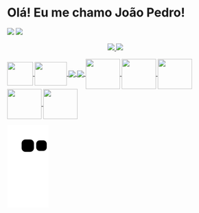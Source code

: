 # Olá! Eu me chamo João Pedro! 

<div>
  <a href="https://www.linkedin.com/in/joão-pedro-melo-65678322b" target="_blank"><img src="https://img.shields.io/badge/-LinkedIn-%230077B5?style=for-the-badge&logo=linkedin&logoColor=white" target="_blank"></a> 
  <a href="https://instagram.com/jpedromelo_710" target="_blank"><img src="https://img.shields.io/badge/-Instagram-%23E4405F?style=for-the-badge&logo=instagram&logoColor=white" target="_blank"></a>
</div>

<br>

<div align="center">
  <a href="https://github.com/JPedro759">
  <img height="180em" src="https://github-readme-stats.vercel.app/api?username=JPedro759&show_icons=true&theme=tokyonight&include_all_commits=true&count_private=true">
  <img height="180em" src="https://github-readme-stats.vercel.app/api/top-langs/?username=JPedro759&layout=compact&langs_count=16&theme=dark">
</div>
  
<div style="display: inline_block">
 <br>
 <img align="center" height="55" width="60" src="https://cdn.jsdelivr.net/gh/devicons/devicon/icons/html5/html5-original.svg" />
 <img align="center" height="55" width="75" src="https://cdn.jsdelivr.net/gh/devicons/devicon/icons/css3/css3-original.svg" />
 <img align="center" src="https://img.icons8.com/ios-filled/66/FCCC19/javascript.png"/>
 <img align="center" src="https://img.icons8.com/fluency/75/null/typescript--v1.png"/>
 <img align="center" height="70" width="80" src="https://cdn.jsdelivr.net/gh/devicons/devicon/icons/react/react-original.svg" />
 <img align="center" height="70" width="80" src="https://cdn.jsdelivr.net/gh/devicons/devicon/icons/nextjs/nextjs-original.svg" />
 <img align="center" height="70" width="80" src="https://cdn.jsdelivr.net/gh/devicons/devicon/icons/nodejs/nodejs-original.svg" />
 <img align="center" height="70" width="80" src="https://cdn.jsdelivr.net/gh/devicons/devicon/icons/postgresql/postgresql-original.svg" />
 <img align="center" height="70" width="80" src="https://cdn.jsdelivr.net/gh/devicons/devicon/icons/mongodb/mongodb-plain-wordmark.svg" />
</div>
  
<div> 
 
  ![Snake animation](https://github.com/rafaballerini/rafaballerini/blob/output/github-contribution-grid-snake.svg)
 
</div>
  
